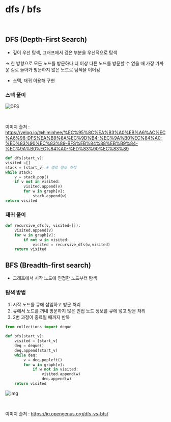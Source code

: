 # dfs / bfs

<br>

## DFS (Depth-First Search)

- 깊이 우선 탐색, 그래프에서 깊은 부분을 우선적으로 탐색

→ 한 방향으로 모든 노드를 방문하다 더 이상 다른 노드를 방문할 수 없을 때 가장 가까운 길로 돌아가 방문하지 않은 노드로 탐색을 이어감

- 스택, 재귀 이용해 구현

### 스택 풀이

![DFS](https://github.com/de-algorithm/coding-test-study/assets/64563859/5e45ea5a-3d47-4695-94a9-7337bff21a58)

<br>

이미지 출처 : https://velog.io/@himinhee/%EC%95%8C%EA%B3%A0%EB%A6%AC%EC%A6%98-DFS%EA%B9%8A%EC%9D%B4-%EC%9A%B0%EC%84%A0-%ED%83%90%EC%83%89-BFS%EB%84%88%EB%B9%84-%EC%9A%B0%EC%84%A0-%ED%83%90%EC%83%89

```python
def dfs(start_v):
visited =[]
stack = [start_v] # 경로 정보 추적
while stack:
	v = stack.pop()
	if v not in visited:
		visited.append(v)
		for w in graph[v]:
			stack.append(w)
return visited
```

### 재귀 풀이

```python
def recursive_dfs(v, visited=[]):
    visited.append(v)
    for w in graph[v]:
        if not w in visited:
            visited = recursive_dfs(w,visited)
    return visited
```

## BFS (Breadth-first search)

- 그래프에서 시작 노드에 인접한 노드부터 탐색

### 탐색 방법

1. 시작 노드를 큐에 삽입하고 방문 처리
2. 큐에서 노드를 꺼내 방문하지 않은 인접 노드 정보를 큐에 넣고 방문 처리
3. 2번 과정이 종료될 때까지 반복

```python
from collections import deque

def bfs(start_v):
    visited = [start_v]
    deq = deque()
    deq.append(start_v)
    while deq:
        v = deq.popleft()
        for w in graph[v]:
            if w not in visited:
                visited.append(w)
                deq.append(w)
    return visited
```

![img](https://github.com/de-algorithm/coding-test-study/assets/64563859/1a16e855-7e81-47a9-8a3a-ffaade377d70)

<br>

이미지 출처 : https://iq.opengenus.org/dfs-vs-bfs/
